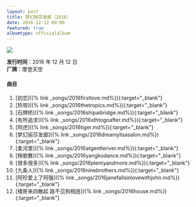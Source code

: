 ```yaml
---
layout: post
title: 梦幻丽莎发廊（2016）
date: 2016-12-12 00:00
featured: true
albumtype: officialalbum
---
```


<img src="{{site.cdn}}/assets/imgs/salon2016.jpg">

**发行时间**：2016 年 12 月 12 日  
**厂牌**：摩登天空

#### 曲目

1. [初恋]({% link _songs/2016firstlove.md%}){:target="_blank"}
2. [热带]({% link _songs/2016thetropics.md%}){:target="_blank"}
3. [石牌桥]({% link _songs/2016shipaibridge.md%}){:target="_blank"}
4. [有所追求]({% link _songs/2016sthtogoafter.md%}){:target="_blank"}
5. [阿虎]({% link _songs/2016tiger.md%}){:target="_blank"}
6. [梦幻丽莎发廊]({% link _songs/2016dreamylisasalon.md%}){:target="_blank"}
7. [柔河里]({% link _songs/2016atgentleriver.md%}){:target="_blank"}
8. [秧歌舞]({% link _songs/2016yangkodance.md%}){:target="_blank"}
9. [很多很多]({% link _songs/2016plentyandmore.md%}){:target="_blank"}
10. [九条人]({% link _songs/2016ninebrothers.md%}){:target="_blank"}
11. [阿珍爱上了阿强]({% link _songs/2016janefallsinlovewithjohn.md%}){:target="_blank"}
12. [楼房来四散起 路不见狗相连]({% link _songs/2016house.md%}){:target="_blank"}
